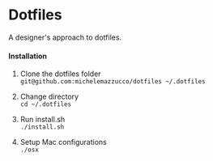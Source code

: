# Dotfiles

A designer's approach to dotfiles.

#### Installation

1. Clone the dotfiles folder<br/>
`git@github.com:michelemazzucco/dotfiles ~/.dotfiles`

2. Change directory<br/>
`cd ~/.dotfiles`

3. Run install.sh<br/>
`./install.sh`

4. Setup Mac configurations<br/>
`./osx`
